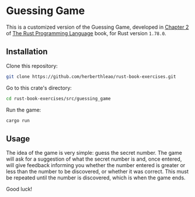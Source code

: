 # Guessing Game

This is a customized version of the Guessing Game, developed in [Chapter 2](https://doc.rust-lang.org/stable/book/ch02-00-guessing-game-tutorial.html) of [The Rust Programming Language](https://doc.rust-lang.org/stable/book) book, for Rust version `1.78.0`.

## Installation

Clone this repository:

```sh
git clone https://github.com/herberthleao/rust-book-exercises.git
```

Go to this crate's directory:

```sh
cd rust-book-exercises/src/guessing_game
```

Run the game:

```sh
cargo run
```

## Usage

The idea of ​​the game is very simple: guess the secret number. The game will ask for a suggestion of what the secret number is and, once entered, will give feedback informing you whether the number entered is greater or less than the number to be discovered, or whether it was correct. This must be repeated until the number is discovered, which is when the game ends.

Good luck!